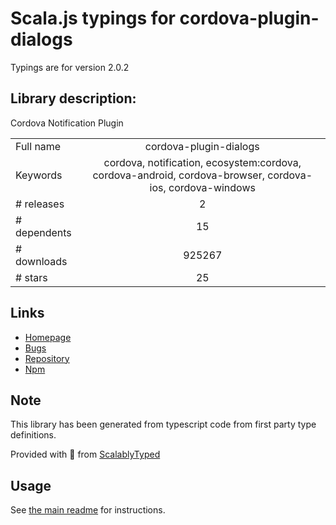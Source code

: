 
# Scala.js typings for cordova-plugin-dialogs

Typings are for version 2.0.2

## Library description:
Cordova Notification Plugin

|                    |                 |
| ------------------ | :-------------: |
| Full name          | cordova-plugin-dialogs |
| Keywords           | cordova, notification, ecosystem:cordova, cordova-android, cordova-browser, cordova-ios, cordova-windows |
| # releases         | 2 |
| # dependents       | 15 |
| # downloads        | 925267 |
| # stars            | 25 |

## Links
- [Homepage](https://github.com/apache/cordova-plugin-dialogs#readme)
- [Bugs](https://github.com/apache/cordova-plugin-dialogs/issues)
- [Repository](https://github.com/apache/cordova-plugin-dialogs)
- [Npm](https://www.npmjs.com/package/cordova-plugin-dialogs)
    


## Note
This library has been generated from typescript code from first party type definitions.

Provided with :purple_heart: from [ScalablyTyped](https://github.com/oyvindberg/ScalablyTyped)

## Usage
See [the main readme](../../readme.md) for instructions.


